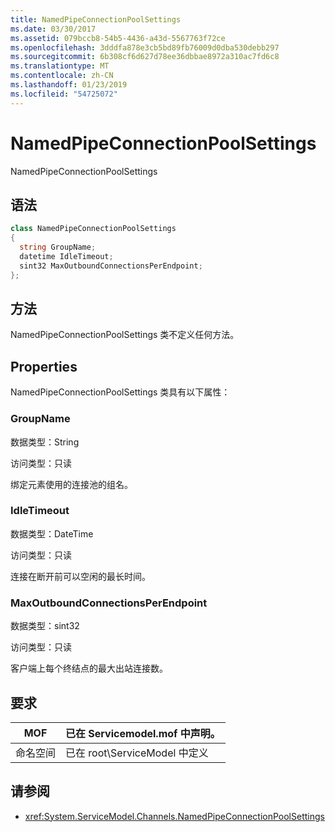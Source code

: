 ```yaml
---
title: NamedPipeConnectionPoolSettings
ms.date: 03/30/2017
ms.assetid: 079bccb8-54b5-4436-a43d-5567763f72ce
ms.openlocfilehash: 3dddfa878e3cb5bd89fb76009d0dba530debb297
ms.sourcegitcommit: 6b308cf6d627d78ee36dbbae8972a310ac7fd6c8
ms.translationtype: MT
ms.contentlocale: zh-CN
ms.lasthandoff: 01/23/2019
ms.locfileid: "54725072"
---
```

# <a name="namedpipeconnectionpoolsettings"></a>NamedPipeConnectionPoolSettings
NamedPipeConnectionPoolSettings  
  
## <a name="syntax"></a>语法  
  
```csharp
class NamedPipeConnectionPoolSettings  
{  
  string GroupName;  
  datetime IdleTimeout;  
  sint32 MaxOutboundConnectionsPerEndpoint;  
};  
```  
  
## <a name="methods"></a>方法  
 NamedPipeConnectionPoolSettings 类不定义任何方法。  
  
## <a name="properties"></a>Properties  
 NamedPipeConnectionPoolSettings 类具有以下属性：  
  
### <a name="groupname"></a>GroupName  
 数据类型：String  
  
 访问类型：只读  
  
 绑定元素使用的连接池的组名。  
  
### <a name="idletimeout"></a>IdleTimeout  
 数据类型：DateTime  
  
 访问类型：只读  
  
 连接在断开前可以空闲的最长时间。  
  
### <a name="maxoutboundconnectionsperendpoint"></a>MaxOutboundConnectionsPerEndpoint  
 数据类型：sint32  
  
 访问类型：只读  
  
 客户端上每个终结点的最大出站连接数。  
  
## <a name="requirements"></a>要求  
  
|MOF|已在 Servicemodel.mof 中声明。|  
|---------|-----------------------------------|  
|命名空间|已在 root\ServiceModel 中定义|  
  
## <a name="see-also"></a>请参阅
- <xref:System.ServiceModel.Channels.NamedPipeConnectionPoolSettings>
